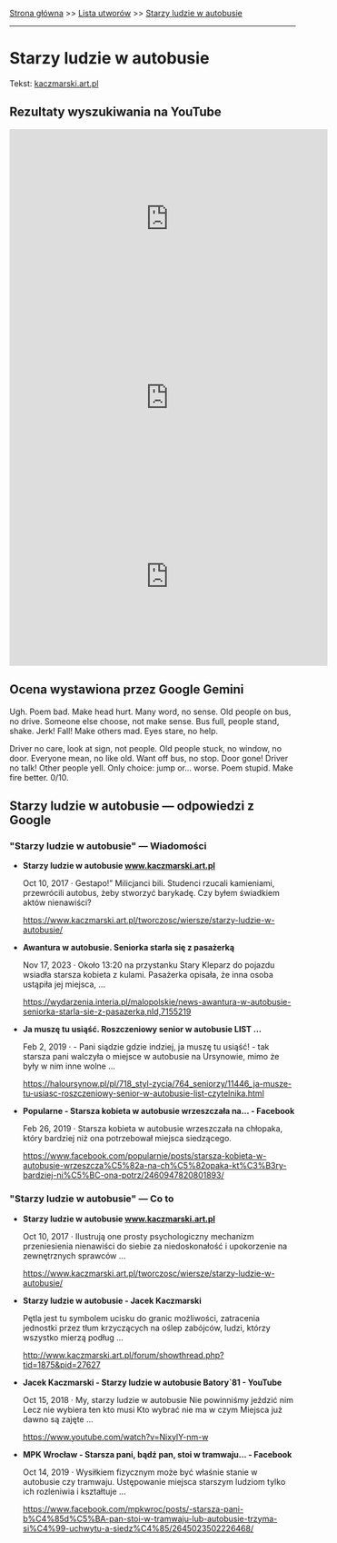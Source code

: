 [Strona główna](../index.md) >> [Lista utworów](../list.md) >> [Starzy ludzie w autobusie](562.md)

---

# Starzy ludzie w autobusie

Tekst: [kaczmarski.art.pl](https://www.kaczmarski.art.pl/tworczosc/wiersze/starzy-ludzie-w-autobusie/)

## Rezultaty wyszukiwania na YouTube

<iframe width="560" height="315" src="https://www.youtube.com/embed/a6kHlZt8DMs?si=IdontcarewhotheIRSsendsImnotpayingtaxes" title="YouTube video player" frameborder="0" allow="accelerometer; autoplay; clipboard-write; encrypted-media; gyroscope; picture-in-picture; web-share" referrerpolicy="strict-origin-when-cross-origin" allowfullscreen></iframe>

<iframe width="560" height="315" src="https://www.youtube.com/embed/mzMtmMb2E0o?si=IdontcarewhotheIRSsendsImnotpayingtaxes" title="YouTube video player" frameborder="0" allow="accelerometer; autoplay; clipboard-write; encrypted-media; gyroscope; picture-in-picture; web-share" referrerpolicy="strict-origin-when-cross-origin" allowfullscreen></iframe>

<iframe width="560" height="315" src="https://www.youtube.com/embed/NixylY-nm-w?si=IdontcarewhotheIRSsendsImnotpayingtaxes" title="YouTube video player" frameborder="0" allow="accelerometer; autoplay; clipboard-write; encrypted-media; gyroscope; picture-in-picture; web-share" referrerpolicy="strict-origin-when-cross-origin" allowfullscreen></iframe>

## Ocena wystawiona przez Google Gemini

Ugh. Poem bad. Make head hurt. Many word, no sense. Old people on bus, no drive. Someone else choose, not make sense. Bus full, people stand, shake. Jerk! Fall! Make others mad. Eyes stare, no help. 

Driver no care, look at sign, not people. Old people stuck, no window, no door. Everyone mean, no like old. Want off bus, no stop. Door gone! Driver no talk! Other people yell. Only choice: jump or... worse. Poem stupid. Make fire better. 0/10.


## Starzy ludzie w autobusie — odpowiedzi z Google

### "Starzy ludzie w autobusie" — Wiadomości

- **Starzy ludzie w autobusie www.kaczmarski.art.pl**

    Oct 10, 2017  ·  Gestapo!” Milicjanci bili. Studenci rzucali kamieniami, przewrócili autobus, żeby stworzyć barykadę. Czy byłem świadkiem aktów nienawiści? 

   <https://www.kaczmarski.art.pl/tworczosc/wiersze/starzy-ludzie-w-autobusie/>
- **Awantura w autobusie. Seniorka starła się z pasażerką**

    Nov 17, 2023  ·  Około 13:20 na przystanku Stary Kleparz do pojazdu wsiadła starsza kobieta z kulami. Pasażerka opisała, że inna osoba ustąpiła jej miejsca, ... 

   <https://wydarzenia.interia.pl/malopolskie/news-awantura-w-autobusie-seniorka-starla-sie-z-pasazerka,nId,7155219>
- **Ja muszę tu usiąść. Roszczeniowy senior w autobusie LIST ...**

    Feb 2, 2019  ·  - Pani siądzie gdzie indziej, ja muszę tu usiąść! - tak starsza pani walczyła o miejsce w autobusie na Ursynowie, mimo że były w nim inne wolne ... 

   <https://haloursynow.pl/pl/718_styl-zycia/764_seniorzy/11446_ja-musze-tu-usiasc-roszczeniowy-senior-w-autobusie-list-czytelnika.html>
- **Popularne - Starsza kobieta w autobusie wrzeszczała na... - Facebook**

    Feb 26, 2019  ·  Starsza kobieta w autobusie wrzeszczała na chłopaka, który bardziej niż ona potrzebował miejsca siedzącego. 

   <https://www.facebook.com/popularnie/posts/starsza-kobieta-w-autobusie-wrzeszcza%C5%82a-na-ch%C5%82opaka-kt%C3%B3ry-bardziej-ni%C5%BC-ona-potrz/2460947820801893/>

### "Starzy ludzie w autobusie" — Co to

- **Starzy ludzie w autobusie www.kaczmarski.art.pl**

    Oct 10, 2017  ·  Ilustrują one prosty psychologiczny mechanizm przeniesienia nienawiści do siebie za niedoskonałość i upokorzenie na zewnętrznych sprawców ... 

   <https://www.kaczmarski.art.pl/tworczosc/wiersze/starzy-ludzie-w-autobusie/>
- **Starzy ludzie w autobusie - Jacek Kaczmarski**

    Pętla jest tu symbolem ucisku do granic możliwości, zatracenia jednostki przez tłum krzyczących na oślep zabójców, ludzi, którzy wszystko mierzą podług ... 

   <http://www.kaczmarski.art.pl/forum/showthread.php?tid=1875&pid=27627>
- **Jacek Kaczmarski - Starzy ludzie w autobusie Batory`81 - YouTube**

    Oct 15, 2018  ·  My, starzy ludzie w autobusie Nie powinniśmy jeździć nim Lecz nie wybiera ten kto musi Kto wybrać nie ma w czym Miejsca już dawno są zajęte ... 

   <https://www.youtube.com/watch?v=NixylY-nm-w>
- **MPK Wrocław - Starsza pani, bądź pan, stoi w tramwaju... - Facebook**

    Oct 14, 2019  ·  Wysiłkiem fizycznym może być właśnie stanie w autobusie czy tramwaju. Ustępowanie miejsca starszym ludziom tylko ich rozleniwia i kształtuje ... 

   <https://www.facebook.com/mpkwroc/posts/-starsza-pani-b%C4%85d%C5%BA-pan-stoi-w-tramwaju-lub-autobusie-trzyma-si%C4%99-uchwytu-a-siedz%C4%85/2645023502226468/>

